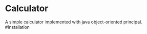 # Calculator
  A simple calculator implemented with java object-oriented principal.
#Installation


  
  
